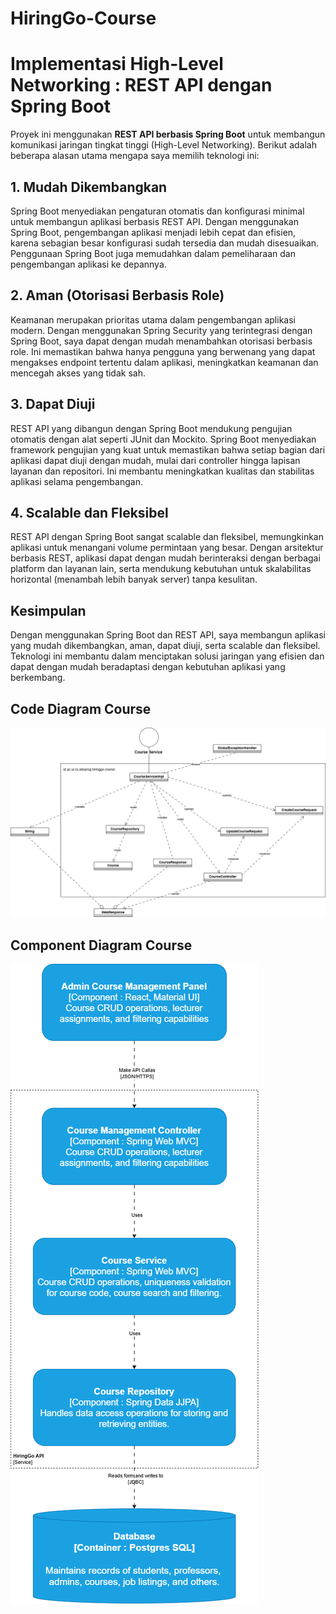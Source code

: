 # HiringGo-Course

# Implementasi High-Level Networking : REST API dengan Spring Boot

Proyek ini menggunakan **REST API berbasis Spring Boot** untuk membangun komunikasi jaringan tingkat tinggi (High-Level Networking). Berikut adalah beberapa alasan utama mengapa saya memilih teknologi ini:

## 1. **Mudah Dikembangkan**

Spring Boot menyediakan pengaturan otomatis dan konfigurasi minimal untuk membangun aplikasi berbasis REST API. Dengan menggunakan Spring Boot, pengembangan aplikasi menjadi lebih cepat dan efisien, karena sebagian besar konfigurasi sudah tersedia dan mudah disesuaikan. Penggunaan Spring Boot juga memudahkan dalam pemeliharaan dan pengembangan aplikasi ke depannya.

## 2. **Aman (Otorisasi Berbasis Role)**

Keamanan merupakan prioritas utama dalam pengembangan aplikasi modern. Dengan menggunakan Spring Security yang terintegrasi dengan Spring Boot, saya dapat dengan mudah menambahkan otorisasi berbasis role. Ini memastikan bahwa hanya pengguna yang berwenang yang dapat mengakses endpoint tertentu dalam aplikasi, meningkatkan keamanan dan mencegah akses yang tidak sah.

## 3. **Dapat Diuji**

REST API yang dibangun dengan Spring Boot mendukung pengujian otomatis dengan alat seperti JUnit dan Mockito. Spring Boot menyediakan framework pengujian yang kuat untuk memastikan bahwa setiap bagian dari aplikasi dapat diuji dengan mudah, mulai dari controller hingga lapisan layanan dan repositori. Ini membantu meningkatkan kualitas dan stabilitas aplikasi selama pengembangan.

## 4. **Scalable dan Fleksibel**

REST API dengan Spring Boot sangat scalable dan fleksibel, memungkinkan aplikasi untuk menangani volume permintaan yang besar. Dengan arsitektur berbasis REST, aplikasi dapat dengan mudah berinteraksi dengan berbagai platform dan layanan lain, serta mendukung kebutuhan untuk skalabilitas horizontal (menambah lebih banyak server) tanpa kesulitan.

## Kesimpulan

Dengan menggunakan Spring Boot dan REST API, saya membangun aplikasi yang mudah dikembangkan, aman, dapat diuji, serta scalable dan fleksibel. Teknologi ini membantu dalam menciptakan solusi jaringan yang efisien dan dapat dengan mudah beradaptasi dengan kebutuhan aplikasi yang berkembang.

## Code Diagram Course
![Code Diagram Course ](image/CodeDiagramCourse-.drawio.png)
## Component Diagram Course
![Component Diagram Course ](image/ComponentDiagramCourse.drawio.png)
